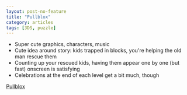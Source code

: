 ```yaml
---
layout: post-no-feature
title: "Pullblox"
category: articles
tags: [3DS, puzzle]
---
```


* Super cute graphics, characters, music
* Cute idea around story: kids trapped in blocks, you're helping the old man rescue them
* Counting up your rescued kids, having them appear one by one (but fast) onscreen is satisfying
* Celebrations at the end of each level get a bit much, though

[Pullblox](http://pushmo.nintendo.com/)